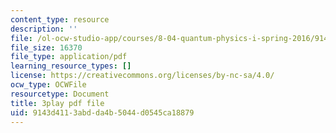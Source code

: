 ```yaml
---
content_type: resource
description: ''
file: /ol-ocw-studio-app/courses/8-04-quantum-physics-i-spring-2016/9143d4113abdda4b5044d0545ca18879_lA8-N_ARHTw.pdf
file_size: 16370
file_type: application/pdf
learning_resource_types: []
license: https://creativecommons.org/licenses/by-nc-sa/4.0/
ocw_type: OCWFile
resourcetype: Document
title: 3play pdf file
uid: 9143d411-3abd-da4b-5044-d0545ca18879
---
```

